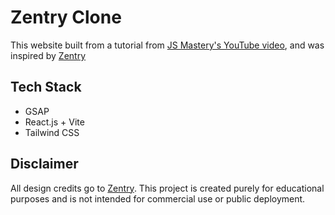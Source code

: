 # Zentry Clone
This website built from a tutorial from [JS Mastery's YouTube video](https://youtu.be/zA9r5zTllx4), and was inspired by
[Zentry](https://zentry.com/) 

## Tech Stack
- GSAP
- React.js + Vite
- Tailwind CSS

## Disclaimer
All design credits go to [Zentry](https://zentry.com/). This project is created purely for educational purposes and is not intended for commercial use or public deployment.